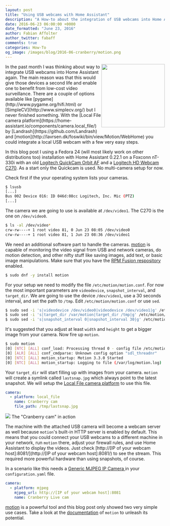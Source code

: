 ```yaml
---
layout: post
title: "Using USB webcams with Home Assistant"
description: "A How-to about the integration of USB webcams into Home Assistant."
date: 2016-06-23 06:00:00 +0000
date_formatted: "June 23, 2016"
author: Fabian Affolter
author_twitter: fabaff
comments: true
categories: How-To
og_image: /images/blog/2016-06-cranberry/motion.png
---
```


<img src='/images/blog/2016-06-cranberry/motion.png' style='clear: right; border:none; box-shadow: none; float: right; margin-bottom: 12px;' width='200' />
In the past month I was thinking about way to integrate USB webcams into Home Assistant again. The main reason was that this would give those devices a second life and enable one to benefit from low-cost video surveillance. There are a couple of options available like [pygame](http://www.pygame.org/hifi.html) or [SimpleCV](http://www.simplecv.org/) but I never finished something. With the [Local File camera platform](https://home-assistant.io/components/camera.local_file/) by [Landrash](https://github.com/Landrash) and [motion](http://lavrsen.dk/foswiki/bin/view/Motion/WebHome) you could integrate a local USB webcam with a few very easy steps.

In this blog post I using a Fedora 24 (will most likely work on other distributions too) installation with Home Assistant 0.22.1 on a Foxconn nT-330i with an old [Logitech QuickCam Orbit AF](http://support.logitech.com/en_us/product/quickcam-sphere-af) and a [Logitech HD Webcam C270](http://support.logitech.com/en_us/product/hd-webcam-c270). As a start only the Quickcam is used. No multi-camera setup for now.

<!--more-->

Check first if the your operating system lists your cameras.

```bash
$ lsusb
[...]
Bus 002 Device 016: ID 046d:08cc Logitech, Inc. Mic (PTZ)
[...]
```

The camera we are going to use is available at `/dev/video1`. The C270 is the one on `/dev/video0`.

```bash
$ ls -al /dev/video*
crw-rw----+ 1 root video 81, 0 Jun 23 08:05 /dev/video0
crw-rw----+ 1 root video 81, 1 Jun 23 08:36 /dev/video1
```

We need an additional software part to handle the cameras. [motion](http://lavrsen.dk/foswiki/bin/view/Motion/WebHome) is capable of monitoring the video signal from USB and network cameras, do motion detection, and other nifty stuff like saving images, add text, or basic image manipulations. Make sure that you have the [RPM Fusion respository](http://rpmfusion.org/) enabled.

```bash
$ sudo dnf -y install motion
```

For your setup we need to modify the file `/etc/motion/motion.conf`. For now the most important parameters are `videodevice`, `snapshot_interval`, and `target_dir`. We are going to use the device `/dev/video1`, use a 30 seconds interval, and set the path to `/tmp`. Edit `/etc/motion/motion.conf` or use `sed`.

```bash
$ sudo sed -i 's|videodevice /dev/video0|videodevice /dev/video1|g' /etc/motion/motion.conf
$ sudo sed -i 's|target_dir /var/motion|target_dir /tmp|g' /etc/motion/motion.conf
$ sudo sed -i 's|snapshot_interval 0|snapshot_interval 30|g' /etc/motion/motion.conf
```

It's suggested that you adjust at least `width` and `height` to get a bigger image from your camera. Now fire up `motion`.

```bash
$ sudo motion
[0] [NTC] [ALL] conf_load: Processing thread 0 - config file /etc/motion/motion.conf
[0] [ALR] [ALL] conf_cmdparse: Unknown config option "sdl_threadnr"
[0] [NTC] [ALL] motion_startup: Motion 3.3.0 Started
[0] [NTC] [ALL] motion_startup: Logging to file (/var/log/motion.log)
```

Your `target_dir` will start filling up with images from your camera. `motion` will create a symlink called `lastsnap.jpg` which always point to the latest snapshot. We will setup the [Local File camera platform](https://home-assistant.io/components/camera.local_file/) to use this file.

```yaml
camera:
  - platform: local_file
    name: Cranberry cam
    file_path: /tmp/lastsnap.jpg
```

<p class='img'>
  <img src='/images/blog/2016-06-cranberry/cam.png' />
  The "Cranberry cam" in action
</p>

The machine with the attached USB camera will become a webcam server as well because `motion`'s built-in HTTP server is enabled by default. This means that you could connect your USB webcams to a different machine in your network, run `motion` there, adjust your firewall rules, and use Home Assistant to display the videos. Just check [http://[IP of your webcam host]:8081/](http://[IP of your webcam host]:8081/) to see the stream. This required more powerful hardware than using snapshots, of course.

In a scenario like this needs a [Generic MJPEG IP Camera ](https://home-assistant.io/components/camera.mjpeg/) in your `configuration.yaml` file.

```yaml
camera:
  - platform: mjpeg
    mjpeg_url: http://[IP of your webcam host]:8081
    name: Cranberry Live cam
```

[motion](http://lavrsen.dk/foswiki/bin/view/Motion/WebHome) is a powerful tool and this blog post only showed two very simple use cases. Take a look at the [documentation](http://www.lavrsen.dk/foswiki/bin/view/Motion/MotionGuide) of `motion` to unleash its potential.

